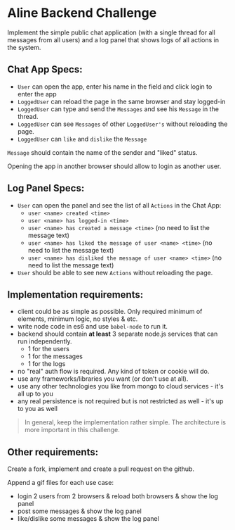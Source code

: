 # Aline Backend Challenge

Implement the simple public chat application (with a single thread for all messages from all users) 
and a log panel that shows logs of all actions in the system.

 
## Chat App Specs:

- `User` can open the app, enter his name in the field and click login to enter the app 
- `LoggedUser` can reload the page in the same browser and stay logged-in
- `LoggedUser` can type and send the `Messages` and see his `Message` in the thread.
- `LoggedUser` can see `Messages` of other `LoggedUser's` without reloading the page. 
- `LoggedUser` can `like` and `dislike` the `Message`

`Message` should contain the name of the sender and "liked" status.

Opening the app in another browser should allow to login as another user. 

## Log Panel Specs:

- `User` can open the panel and see the list of all `Actions` in the Chat App:
   - `user <name> created <time>`
   - `user <name> has logged-in <time>`
   - `user <name> has created a message <time>` (no need to list the message text)
   - `user <name> has liked the message of user <name> <time>` (no need to list the message text)
   - `user <name> has disliked the message of user <name> <time>` (no need to list the message text)
- `User` should be able to see new `Actions` without reloading the page.


## Implementation requirements:

- client could be as simple as possible. Only required minimum of elements, minimum logic, no styles & etc.
- write node code in es6 and use `babel-node` to run it. 
- backend should contain **at least** 3 separate node.js services that can run independently.
   - 1 for the users
   - 1 for the messages
   - 1 for the logs
- no "real" auth flow is required. Any kind of token or cookie will do.
- use any frameworks/libraries you want (or don't use at all).
- use any other technologies you like from mongo to cloud services - it's all up to you
- any real persistence is not required but is not restricted as well - it's up to you as well

> In general, keep the implementation rather simple. The architecture is more important in this challenge.

## Other requirements: 

Create a fork, implement and create a pull request on the github.

Append a gif files for each use case:
 - login 2 users from 2 browsers & reload both browsers & show the log panel
 - post some messages & show the log panel
 - like/dislike some messages & show the log panel
